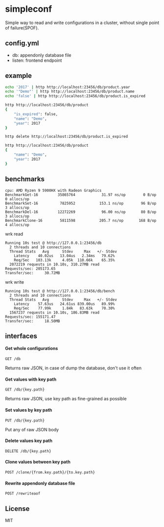 # simpleconf

Simple way to read and write configurations in a cluster, without single point of failure(SPOF).

## config.yml

- db: appendonly database file
- listen: frontend endpoint

## example

```bash
echo '2017' | http http://localhost:23456/db/product.year
echo '"Demo"' | http http://localhost:23456/db/product.name
echo 'false' | http http://localhost:23456/db/product.is_expired

http http://localhost:23456/db/product
{
    "is_expired": false, 
    "name": "Demo", 
    "year": 2017
}

http delete http://localhost:23456/db/product.is_expired

http http://localhost:23456/db/product
{
    "name": "Demo", 
    "year": 2017
}
```

## benchmarks

```
cpu: AMD Ryzen 9 5900HX with Radeon Graphics
BenchmarkGet-16      	35865764	        31.97 ns/op	       0 B/op	       0 allocs/op
BenchmarkSet-16      	 7825952	       153.1 ns/op	      96 B/op	       3 allocs/op
BenchmarkDel-16      	12272269	        96.00 ns/op	      80 B/op	       3 allocs/op
BenchmarkClone-16    	 5811598	       205.7 ns/op	     168 B/op	       4 allocs/op
```

wrk read

```
Running 10s test @ http://127.0.0.1:23456/db
  2 threads and 10 connections
  Thread Stats   Avg      Stdev     Max   +/- Stdev
    Latency    40.02us   13.04us   2.34ms   79.62%
    Req/Sec   103.13k     4.05k  110.66k    65.35%
  2072219 requests in 10.10s, 310.27MB read
Requests/sec: 205173.65
Transfer/sec:     30.72MB
```

wrk write

```
Running 10s test @ http://127.0.0.1:23456/db/bench
  2 threads and 10 connections
  Thread Stats   Avg      Stdev     Max   +/- Stdev
    Latency    57.63us   24.61us 839.00us   89.99%
    Req/Sec    77.99k     1.84k   83.63k    70.30%
  1567237 requests in 10.10s, 186.83MB read
Requests/sec: 155171.47
Transfer/sec:     18.50MB
```

## interfaces

#### Get whole configurations

`GET /db`

Returns raw JSON, in case of dump the database, don't use it often

#### Get values with key path

`GET /db/{key.path}`

Returns raw JSON, use key path as fine-grained as possible

#### Set values by key path

`PUT /db/{key.path}`

Put any of raw JSON body

#### Delete values key path

`DELETE /db/{key.path}`

#### Clone values between key path

`POST /clone/{from.key.path}/{to.key.path}`

#### Rewrite appendonly database file

`POST /rewriteaof`

## License 

MIT
